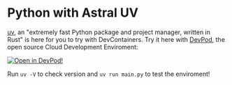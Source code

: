 # Python with Astral UV

[uv](https://github.com/astral-sh/uv), an "extremely fast Python package and project manager, written in Rust" is here for you to try with DevContainers. Try it here with [DevPod](https://devpod.sh/docs/getting-started/install), the open source Cloud Development Enviroment:


[![Open in DevPod!](https://devpod.sh/assets/open-in-devpod.svg)](https://devpod.sh/open#https://github.com/loft-sh/devpod-templates@subpath:python-with-uv)



Run `uv -V` to check version and `uv run main.py` to test the enviroment!
